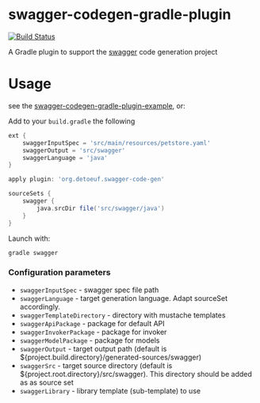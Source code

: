 swagger-codegen-gradle-plugin
============================

[![Build Status](https://travis-ci.org/thebignet/swagger-codegen-gradle-plugin.svg?branch=master)](https://travis-ci.org/thebignet/swagger-codegen-gradle-plugin)

A Gradle plugin to support the [swagger](http://swagger.io) code generation project

Usage
============================

see the [swagger-codegen-gradle-plugin-example](https://github.com/vorburger/swagger-codegen-gradle-plugin-example), or:

Add to your `build.gradle` the following
```groovy
ext {
    swaggerInputSpec = 'src/main/resources/petstore.yaml'
    swaggerOutput = 'src/swagger'
    swaggerLanguage = 'java'
}

apply plugin: 'org.detoeuf.swagger-code-gen'

sourceSets {
    swagger {
        java.srcDir file('src/swagger/java')
    }
}
```

Launch with:

```
gradle swagger
```

### Configuration parameters

- `swaggerInputSpec` - swagger spec file path
- `swaggerLanguage` - target generation language. Adapt sourceSet accordingly.
- `swaggerTemplateDirectory` - directory with mustache templates
- `swaggerApiPackage` - package for default API
- `swaggerInvokerPackage` - package for invoker
- `swaggerModelPackage` - package for models
- `swaggerOutput` - target output path (default is ${project.build.directory}/generated-sources/swagger)
- `swaggerSrc` - target source directory (default is ${project.root.directory}/src/swagger).  This directory should be added as as source set
- `swaggerLibrary` -  library template (sub-template) to use
